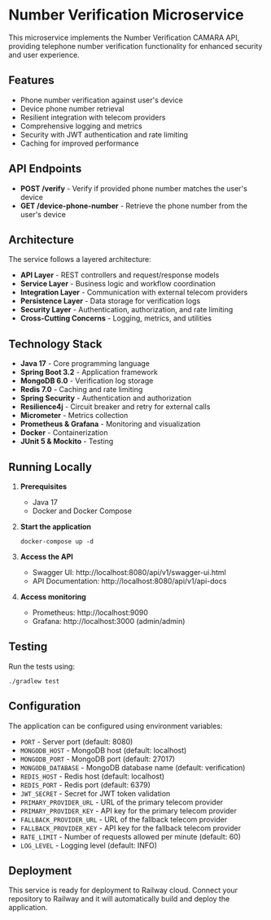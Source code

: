 # Number Verification Microservice

This microservice implements the Number Verification CAMARA API, providing telephone number verification functionality for enhanced security and user experience.

## Features

- Phone number verification against user's device
- Device phone number retrieval
- Resilient integration with telecom providers
- Comprehensive logging and metrics
- Security with JWT authentication and rate limiting
- Caching for improved performance

## API Endpoints

- **POST /verify** - Verify if provided phone number matches the user's device
- **GET /device-phone-number** - Retrieve the phone number from the user's device

## Architecture

The service follows a layered architecture:

- **API Layer** - REST controllers and request/response models
- **Service Layer** - Business logic and workflow coordination
- **Integration Layer** - Communication with external telecom providers
- **Persistence Layer** - Data storage for verification logs
- **Security Layer** - Authentication, authorization, and rate limiting
- **Cross-Cutting Concerns** - Logging, metrics, and utilities

## Technology Stack

- **Java 17** - Core programming language
- **Spring Boot 3.2** - Application framework
- **MongoDB 6.0** - Verification log storage
- **Redis 7.0** - Caching and rate limiting
- **Spring Security** - Authentication and authorization
- **Resilience4j** - Circuit breaker and retry for external calls
- **Micrometer** - Metrics collection
- **Prometheus & Grafana** - Monitoring and visualization
- **Docker** - Containerization
- **JUnit 5 & Mockito** - Testing

## Running Locally

1. **Prerequisites**
   - Java 17
   - Docker and Docker Compose

2. **Start the application**
   ```
   docker-compose up -d
   ```

3. **Access the API**
   - Swagger UI: http://localhost:8080/api/v1/swagger-ui.html
   - API Documentation: http://localhost:8080/api/v1/api-docs

4. **Access monitoring**
   - Prometheus: http://localhost:9090
   - Grafana: http://localhost:3000 (admin/admin)

## Testing

Run the tests using:

```
./gradlew test
```

## Configuration

The application can be configured using environment variables:

- `PORT` - Server port (default: 8080)
- `MONGODB_HOST` - MongoDB host (default: localhost)
- `MONGODB_PORT` - MongoDB port (default: 27017)
- `MONGODB_DATABASE` - MongoDB database name (default: verification)
- `REDIS_HOST` - Redis host (default: localhost)
- `REDIS_PORT` - Redis port (default: 6379)
- `JWT_SECRET` - Secret for JWT token validation
- `PRIMARY_PROVIDER_URL` - URL of the primary telecom provider
- `PRIMARY_PROVIDER_KEY` - API key for the primary telecom provider
- `FALLBACK_PROVIDER_URL` - URL of the fallback telecom provider
- `FALLBACK_PROVIDER_KEY` - API key for the fallback telecom provider
- `RATE_LIMIT` - Number of requests allowed per minute (default: 60)
- `LOG_LEVEL` - Logging level (default: INFO)

## Deployment

This service is ready for deployment to Railway cloud. Connect your repository to Railway and it will automatically build and deploy the application.
